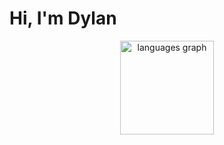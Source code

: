 # Hi, I'm Dylan

<div align="center">
  <img src="https://github-readme-stats.vercel.app/api/top-langs?username=glaslan&locale=en&hide_title=false&layout=compact&card_width=320&langs_count=5&theme=dracula&hide_border=false&order=2" height="150" alt="languages graph"  />
</div>



